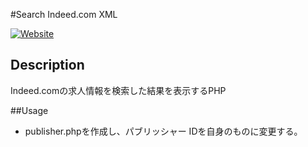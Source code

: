 #Search Indeed.com XML

[![Website](https://img.shields.io/website-up-down-green-red/http/shields.io.svg)](http://www.kichij.org/read_indeed_com/)

## Description

Indeed.comの求人情報を検索した結果を表示するPHP

##Usage
+ publisher.phpを作成し、パブリッシャー IDを自身のものに変更する。
